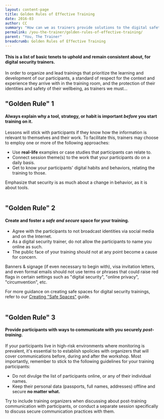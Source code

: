 ```yaml
---
layout: content-page
title: Golden Rules of Effective Training
date: 2016-03
author: CC
summary: "How can we as trainers provide solutions to the digital safety concerns of our participants, and communicate about the challenges and realities of these concerns, both responsibly and effectively?"
permalink: /you-the-trainer/golden-rules-of-effective-training/
parent: "You, The Trainer"
breadcrumb: Golden Rules of Effective Training
---
```

#### This is a list of basic tenets to uphold and remain consistent about, for digital security trainers. 
In order to organize and lead trainings that prioritize the learning and development of our participants, a standard of respect for the context and experience they arrive with in the training room, and the protection of their identities and safety of their wellbeing, as trainers we must...

## "Golden Rule" 1

#### Always explain why a tool, strategy, or habit is important *before* you start training on it.
Lessons will stick with participants if they know how the information is relevant to themselves and their work. To facilitate this, trainers may choose to employ one or more of the following approaches:
- Use **real-life** examples or case studies that participants can relate to.
- Connect session theme(s) to the work that your participants do on a daily basis.
- Get to know your participants' digital habits and behaviors, relating the training to those.

Emphasize that security is as much about a change in behavior, as it is about tools.
<br><br>

## "Golden Rule" 2

#### Create and foster a *safe and secure* space for your training.
- Agree with the participants to not broadcast identities via social media and on the Internet. 
- As a digital security trainer, do not allow the participants to name you online as such.
- The public face of your training should not at any point become a cause for concern. 

Banners & signage (if even necessary to begin with), visa invitation letters, and even formal emails should not use terms or phrases that could raise red flags in certain settings such as "digital security", "online privacy", "circumvention", etc.

For more guidance on creating safe spaces for digital security trainings, refer to our [Creating "Safe Spaces"](/level-up/before-an-event/creating-safe-spaces/) guide.
<br><br>

## "Golden Rule" 3

#### Provide participants with ways to communicate with you securely *post-training.*
If your participants live in high-risk environments where monitoring is prevalent, it's essential to to establish spolicies with organizers that will cover communications before, during and after the workshop. Most importantly, remember to stick to the following guidelines for your training participants:
- Do not divulge the list of participants online, or any of their individual names.
- Keep their personal data (passports, full names, addresses) offline and secure **no matter what.**

Try to include training organizers when discussing about post-training communication with participants, or conduct a separate session specifically to discuss secure communication practices with them.
<br><br>

